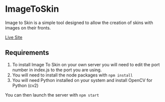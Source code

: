 # ImageToSkin
Image to Skin is a simple tool designed to allow the creation of skins with images on their fronts.

[Live Site](https://skins.tgb.gg)

## Requirements
1. To install Image To Skin on your own server you will need to edit the port number in index.js to the port you are using.
2. You will need to install the node packages with `npm install`
3. You will need Python installed on your system and install OpenCV for Python (cv2)

You can then launch the server with `npm start`
